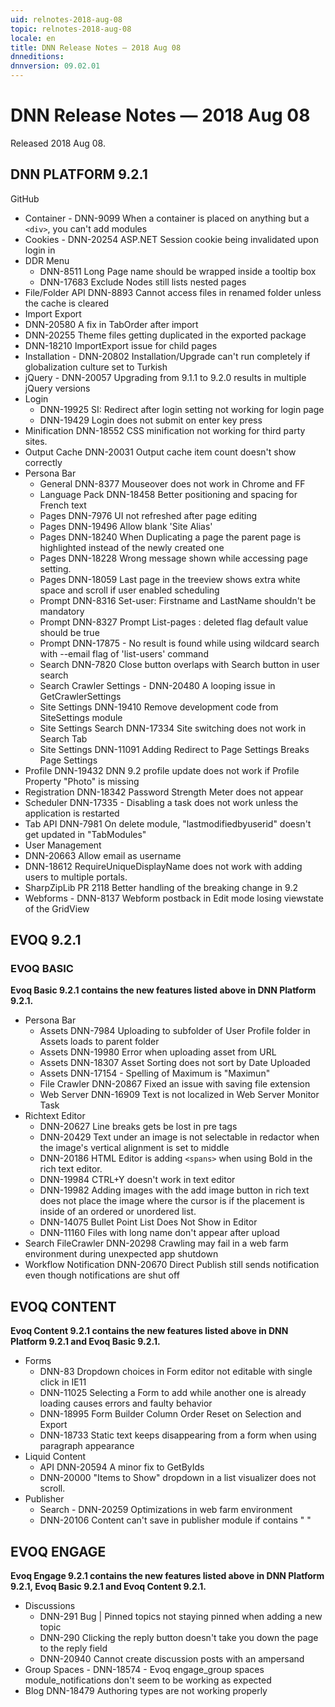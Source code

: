 ```yaml
---
uid: relnotes-2018-aug-08
topic: relnotes-2018-aug-08
locale: en
title: DNN Release Notes — 2018 Aug 08
dnneditions: 
dnnversion: 09.02.01
---
```



# DNN Release Notes — 2018 Aug 08

Released 2018 Aug 08.




## DNN PLATFORM 9.2.1

GitHub

* Container - DNN-9099 When a container is placed on anything but a `<div>`, you can't add modules
* Cookies - DNN-20254 ASP.NET Session cookie being invalidated upon login in
* DDR Menu
  * DNN-8511 Long Page name should be wrapped inside a tooltip box
  * DNN-17683 Exclude Nodes still lists nested pages
* File/Folder API DNN-8893 Cannot access files in renamed folder unless the cache is cleared
* Import Export
* DNN-20580 A fix in TabOrder after import
* DNN-20255 Theme files getting duplicated in the exported package
* DNN-18210 ImportExport issue for child pages
* Installation - DNN-20802 Installation/Upgrade can't run completely if globalization culture set to Turkish
* jQuery - DNN-20057 Upgrading from 9.1.1 to 9.2.0 results in multiple jQuery versions
* Login
  * DNN-19925 SI: Redirect after login setting not working for login page
  * DNN-19429 Login does not submit on enter key press
* Minification DNN-18552 CSS minification not working for third party sites.
* Output Cache DNN-20031 Output cache item count doesn't show correctly
* Persona Bar
  * General DNN-8377 Mouseover does not work in Chrome and FF
  * Language Pack DNN-18458 Better positioning and spacing for French text
  * Pages DNN-7976 UI not refreshed after page editing
  * Pages DNN-19496 Allow blank 'Site Alias'
  * Pages DNN-18240 When Duplicating a page the parent page is highlighted instead of the newly created one
  * Pages DNN-18228 Wrong message shown while accessing page setting.
  * Pages DNN-18059 Last page in the treeview shows extra white space and scroll if user enabled scheduling
  * Prompt DNN-8316 Set-user: Firstname and LastName shouldn't be mandatory
  * Prompt DNN-8327 Prompt List-pages : deleted flag default value should be true
  * Prompt DNN-17875 - No result is found while using wildcard search with --email flag of 'list-users' command
  * Search DNN-7820 Close button overlaps with Search button in user search
  * Search Crawler Settings - DNN-20480 A looping issue in GetCrawlerSettings
  * Site Settings DNN-19410 Remove development code from SiteSettings module
  * Site Settings Search DNN-17334 Site switching does not work in Search Tab
  * Site Settings DNN-11091 Adding Redirect to Page Settings Breaks Page Settings
* Profile DNN-19432 DNN 9.2 profile update does not work if Profile Property "Photo" is missing
* Registration DNN-18342 Password Strength Meter does not appear
* Scheduler DNN-17335 - Disabling a task does not work unless the application is restarted
* Tab API DNN-7981 On delete module, "lastmodifiedbyuserid" doesn't get updated in "TabModules"
* User Management
 * DNN-20663 Allow email as username
 * DNN-18612 RequireUniqueDisplayName does not work with adding users to multiple portals.
* SharpZipLib PR 2118 Better handling of the breaking change in 9.2
* Webforms - DNN-8137 Webform postback in Edit mode losing viewstate of the GridView

## EVOQ 9.2.1

### EVOQ BASIC

**Evoq Basic 9.2.1 contains the new features listed above in DNN Platform 9.2.1.**

* Persona Bar
  * Assets DNN-7984 Uploading to subfolder of User Profile folder in Assets loads to parent folder
  * Assets DNN-19980 Error when uploading asset from URL
  * Assets DNN-18307 Asset Sorting does not sort by Date Uploaded
  * Assets DNN-17154 - Spelling of Maximum is "Maximun"
  * File Crawler DNN-20867 Fixed an issue with saving file extension
  * Web Server DNN-16909 Text is not localized in Web Server Monitor Task
* Richtext Editor
  * DNN-20627 Line breaks gets be lost in pre tags
  * DNN-20429 Text under an image is not selectable in redactor when the image's vertical alignment is set to middle
  * DNN-20186 HTML Editor is adding `<spans>` when using Bold in the rich text editor.
  * DNN-19984 CTRL+Y doesn't work in text editor
  * DNN-19982 Adding images with the add image button in rich text does not place the image where the cursor is if the placement is inside of an ordered or unordered list.
  * DNN-14075 Bullet Point List Does Not Show in Editor
  * DNN-11160 Files with long name don't appear after upload
* Search FileCrawler DNN-20298 Crawling may fail in a web farm environment during unexpected app shutdown
* Workflow Notification DNN-20670 Direct Publish still sends notification even though notifications are shut off

## EVOQ CONTENT

**Evoq Content 9.2.1 contains the new features listed above in DNN Platform 9.2.1 and Evoq Basic 9.2.1.**
* Forms
  * DNN-83 Dropdown choices in Form editor not editable with single click in IE11
  * DNN-11025 Selecting a Form to add while another one is already loading causes errors and faulty behavior
  * DNN-18995 Form Builder Column Order Reset on Selection and Export
  * DNN-18733 Static text keeps disappearing from a form when using paragraph appearance
* Liquid Content
  * API DNN-20594 A minor fix to GetByIds
  * DNN-20000 "Items to Show" dropdown in a list visualizer does not scroll.
* Publisher
  * Search - DNN-20259 Optimizations in web farm environment
  * DNN-20106 Content can't save in publisher module if contains "&nbsp;"

## EVOQ ENGAGE

**Evoq Engage 9.2.1 contains the new features listed above in DNN Platform 9.2.1, Evoq Basic 9.2.1 and Evoq Content 9.2.1.**

* Discussions
  * DNN-291 Bug | Pinned topics not staying pinned when adding a new topic
  * DNN-290 Clicking the reply button doesn't take you down the page to the reply field
  * DNN-20940 Cannot create discussion posts with an ampersand
* Group Spaces - DNN-18574 - Evoq engage_group spaces module_notifications don't seem to be working as expected
* Blog DNN-18479 Authoring types are not working properly